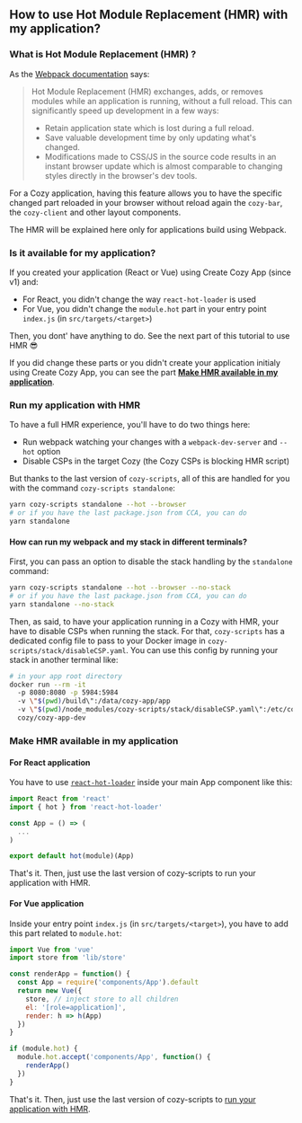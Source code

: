## How to use Hot Module Replacement (HMR) with my application?

### What is Hot Module Replacement (HMR) ?

As the [Webpack documentation](https://webpack.js.org/concepts/hot-module-replacement/) says:

> Hot Module Replacement (HMR) exchanges, adds, or removes modules while an application is running, without a full reload. This can significantly speed up development in a few ways:
> * Retain application state which is lost during a full reload.
> * Save valuable development time by only updating what's changed.
> * Modifications made to CSS/JS in the source code results in an instant browser update which is almost comparable to changing styles directly in the browser's dev tools.

For a Cozy application, having this feature allows you to have the specific changed part reloaded in your browser without reload again the `cozy-bar`, the `cozy-client` and other layout components.

The HMR will be explained here only for applications build using Webpack.

### Is it available for my application?

If you created your application (React or Vue) using Create Cozy App (since v1) and:

* For React, you didn't change the way `react-hot-loader` is used
* For Vue, you didn't change the `module.hot` part in your entry point `index.js` (in `src/targets/<target>`)

Then, you dont' have anything to do. See the next part of this tutorial to use HMR 😎

If you did change these parts or you didn't create your application initialy using Create Cozy App, you can see the part [__Make HMR available in my application__](#make-hmr-available-in-my-application).

### Run my application with HMR

To have a full HMR experience, you'll have to do two things here:

* Run webpack watching your changes with a `webpack-dev-server` and `--hot` option
* Disable CSPs in the target Cozy (the Cozy CSPs is blocking HMR script)

But thanks to the last version of `cozy-scripts`, all of this are handled for you with the command `cozy-scripts standalone`:

``` sh
yarn cozy-scripts standalone --hot --browser
# or if you have the last package.json from CCA, you can do
yarn standalone
```

#### How can run my webpack and my stack in different terminals?

First, you can pass an option to disable the stack handling by the `standalone` command:

``` sh
yarn cozy-scripts standalone --hot --browser --no-stack
# or if you have the last package.json from CCA, you can do
yarn standalone --no-stack
```

Then, as said, to have your application running in a Cozy with HMR, your have to disable CSPs when running the stack. For that, `cozy-scripts` has a dedicated config file to pass to your Docker image in `cozy-scripts/stack/disableCSP.yaml`.
You can use this config by running your stack in another terminal like:

```sh
# in your app root directory
docker run --rm -it
  -p 8080:8080 -p 5984:5984
  -v \"$(pwd)/build\":/data/cozy-app/app
  -v \"$(pwd)/node_modules/cozy-scripts/stack/disableCSP.yaml\":/etc/cozy/cozy.yaml
  cozy/cozy-app-dev
```

### Make HMR available in my application

#### For React application

You have to use [`react-hot-loader`](https://github.com/gaearon/react-hot-loader) inside your main App component like this:

```js
import React from 'react'
import { hot } from 'react-hot-loader'

const App = () => (
  ...
)

export default hot(module)(App)
```

That's it. Then, just use the last version of cozy-scripts to run your application with HMR.

#### For Vue application

Inside your entry point `index.js` (in `src/targets/<target>`), you have to add this part related to `module.hot`:

```js
import Vue from 'vue'
import store from 'lib/store'

const renderApp = function() {
  const App = require('components/App').default
  return new Vue({
    store, // inject store to all children
    el: '[role=application]',
    render: h => h(App)
  })
}

if (module.hot) {
  module.hot.accept('components/App', function() {
    renderApp()
  })
}
```

That's it. Then, just use the last version of cozy-scripts to [run your application with HMR](#run-my-application-with-hmr).
